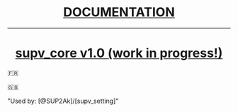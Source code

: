 <h1 align='center'><u><b><a href='https://sup2ak.github.io/docs/category/supv_core'> DOCUMENTATION </a></b></u></h1>

---------

<h1 align="center"><u><b>supv_core v1.0 (work in progress!)</b></u></h1>

:fr:

:uk:

"Used by: [@SUP2Ak]/[supv_setting]"
